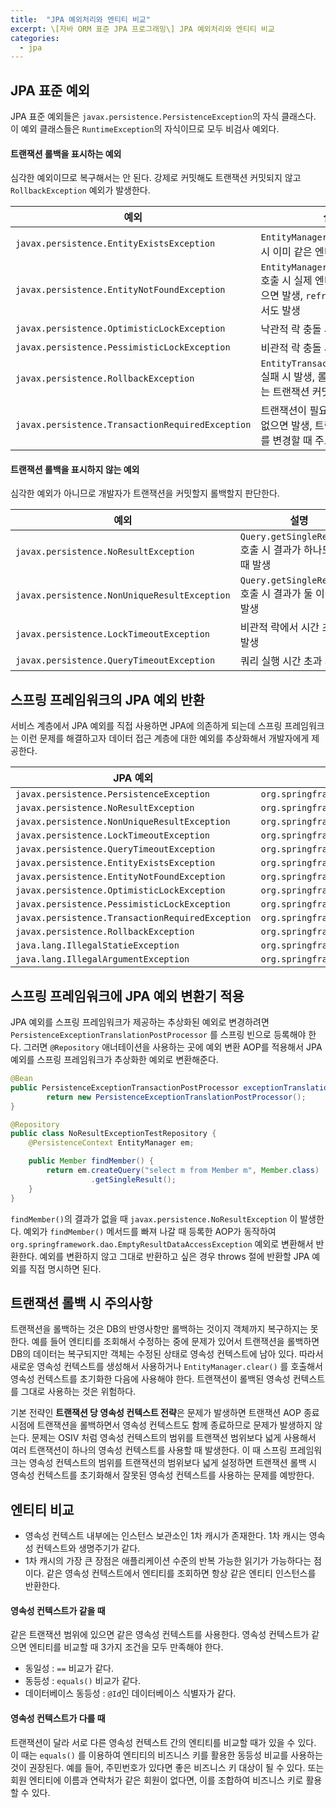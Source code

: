 ```yaml
---
title:  "JPA 예외처리와 엔티티 비교"
excerpt: \[자바 ORM 표준 JPA 프로그래밍\] JPA 예외처리와 엔티티 비교
categories:
  - jpa
---
```


## JPA 표준 예외
JPA 표준 예외들은 `javax.persistence.PersistenceException`의 자식 클래스다. 이 예외 클래스들은 `RuntimeException`의 자식이므로 모두 비검사 예외다.

#### 트랜잭션 롤백을 표시하는 예외
심각한 예외이므로 복구해서는 안 된다. 강제로 커밋해도 트랜잭션 커밋되지 않고 `RollbackException` 예외가 발생한다.

  
예외 | 설명
---- | ----
`javax.persistence.EntityExistsException` | `EntityManager.persist()` 호출 시 이미 같은 엔티티가 있으면 발생
`javax.persistence.EntityNotFoundException` | `EntityManager.getReference()` 호출 시 실제 엔티티가 존재하지 않으면 발생, `refresh()`, `lock()`에서도 발생
`javax.persistence.OptimisticLockException` | 낙관적 락 충돌 시 발생
`javax.persistence.PessimisticLockException` | 비관적 락 충돌 시 발생
`javax.persistence.RollbackException` | `EntityTransaction.commit()` 실패 시 발생, 롤백이 표시되어 있는 트랜잭션 커밋 시에도 발생
`javax.persistence.TransactionRequiredException` | 트랜잭션이 필요할 때 트랜잭션이 없으면 발생, 트랜잭션 없이 엔티티를 변경할 때 주로 발생
  

#### 트랜잭션 롤백을 표시하지 않는 예외
심각한 예외가 아니므로 개발자가 트랜잭션을 커밋할지 롤백할지 판단한다.

  
예외 | 설명
---- | ----
`javax.persistence.NoResultException` | `Query.getSingleResult()` 호출 시 결과가 하나도 없을 때 발생
`javax.persistence.NonUniqueResultException` | `Query.getSingleResult()` 호출 시 결과가 둘 이상일 때 발생
`javax.persistence.LockTimeoutException` | 비관적 락에서 시간 초과 시 발생
`javax.persistence.QueryTimeoutException` | 쿼리 실행 시간 초과 시 발생
  

## 스프링 프레임워크의 JPA 예외 반환
서비스 계층에서 JPA 예외를 직접 사용하면 JPA에 의존하게 되는데 스프링 프레임워크는 이런 문제를 해결하고자 데이터 접근 계층에 대한 예외를 추상화해서 개발자에게 제공한다.

JPA 예외 | 스프링 변환 예외
---- | ----
`javax.persistence.PersistenceException` | `org.springframework.orm.jpa.JpaSystemException`
`javax.persistence.NoResultException` | `org.springframework.dao.EmptyResultDataAccessException`
`javax.persistence.NonUniqueResultException` | `org.springframework.dao.DataAccessException`
`javax.persistence.LockTimeoutException` | `org.springframework.dao.CannotAcquireLockException`
`javax.persistence.QueryTimeoutException` | `org.springframework.dao.QueryTimeoutException`
`javax.persistence.EntityExistsException` | `org.springframework.dao.DataIntegrityViolationException`
`javax.persistence.EntityNotFoundException` | `org.springframework.orm.jpa.JpaObjectRetrievalFailureException`
`javax.persistence.OptimisticLockException` | `org.springframework.orm.jpa.JpaOptimisticLockingFailureException`
`javax.persistence.PessimisticLockException` | `org.springframework.dao.PessimisticLockingFailureException`
`javax.persistence.TransactionRequiredException` | `org.springframework.dao.InvalidDataAccessApiUsageException`
`javax.persistence.RollbackException` | `org.springframework.transaction.TransactionSystemException`
`java.lang.IllegalStatieException` | `org.springframework.dao.InvalidDataAccessApiUsageException`
`java.lang.IllegalArgumentException` | `org.springframework.dao.InvalidDataAccessApiUsageException`
  

## 스프링 프레임워크에 JPA 예외 변환기 적용
JPA 예외를 스프링 프레임워크가 제공하는 추상화된 예외로 변경하려면 `PersistenceExceptionTranslationPostProcessor` 를 스프링 빈으로 등록해야 한다. 그러면 `@Repository` 애너테이션을 사용하는 곳에 예외 변환 AOP를 적용해서 JPA 예외를 스프링 프레임워크가 추상화한 예외로 변환해준다.

  
```java
@Bean
public PersistenceExceptionTransactionPostProcessor exceptionTranslation() {
		return new PersistenceExceptionTranslationPostProcessor();
}
```  

  
```java
@Repository
public class NoResultExceptionTestRepository {
    @PersistenceContext EntityManager em;

    public Member findMember() {
        return em.createQuery("select m from Member m", Member.class)
                  .getSingleResult();
    }
}
```  

`findMember()`의 결과가 없을 때 `javax.persistence.NoResultException` 이 발생한다. 예외가 `findMember()` 메서드를 빠져 나갈 때 등록한 AOP가 동작하여 `org.springframework.dao.EmptyResultDataAccessException` 예외로 변환해서 반환한다. 예외를 변환하지 않고 그대로 반환하고 싶은 경우 throws 절에 반환할 JPA 예외를 직접 명시하면 된다.

## 트랜잭션 롤백 시 주의사항
트랜잭션을 롤백하는 것은 DB의 반영사항만 롤백하는 것이지 객체까지 복구하지는 못 한다. 예를 들어 엔티티를 조회해서 수정하는 중에 문제가 있어서 트랜잭션을 롤백하면 DB의 데이터는 복구되지만 객체는 수정된 상태로 영속성 컨텍스트에 남아 있다. 따라서 새로운 영속성 컨텍스트를 생성해서 사용하거나 `EntityManager.clear()` 를 호출해서 영속성 컨텍스트를 초기화한 다음에 사용해야 한다. 트랜잭션이 롤백된 영속성 컨텍스트를 그대로 사용하는 것은 위험하다.  

기본 전략인 **트랜잭션 당 영속성 컨텍스트 전략**은 문제가 발생하면 트랜잭션 AOP 종료 시점에 트랜잭션을 롤백하면서 영속성 컨텍스트도 함께 종료하므로 문제가 발생하지 않는다. 문제는 OSIV 처럼 영속성 컨텍스트의 범위를 트랜잭션 범위보다 넓게 사용해서 여러 트랜잭션이 하나의 영속성 컨텍스트를 사용할 때 발생한다. 이 때 스프링 프레임워크는 영속성 컨텍스트의 범위를 트랜잭션의 범위보다 넓게 설정하면 트랜잭션 롤백 시 영속성 컨텍스트를 초기화해서 잘못된 영속성 컨텍스트를 사용하는 문제를 예방한다.

## 엔티티 비교
- 영속성 컨텍스트 내부에는 인스턴스 보관소인 1차 캐시가 존재한다. 1차 캐시는 영속성 컨텍스트와 생명주기가 같다.
- 1차 캐시의 가장 큰 장점은 애플리케이션 수준의 반복 가능한 읽기가 가능하다는 점이다. 같은 영속성 컨텍스트에서 엔티티를 조회하면 항상 같은 엔티티 인스턴스를 반환한다.

#### 영속성 컨텍스트가 같을 때
같은 트랜잭션 범위에 있으면 같은 영속성 컨텍스트를 사용한다. 영속성 컨텍스트가 같으면 엔티티를 비교할 때 3가지 조건을 모두 만족해야 한다.

- 동일성 : `==` 비교가 같다.
- 동등성 : `equals()` 비교가 같다.
- 데이터베이스 동등성 : `@Id`인 데이터베이스 식별자가 같다.

#### 영속성 컨텍스트가 다를 때
트랜잭션이 달라 서로 다른 영속성 컨텍스트 간의 엔티티를 비교할 때가 있을 수 있다. 이 때는 `equals()` 를 이용하여 엔티티의 비즈니스 키를 활용한 동등성 비교를 사용하는 것이 권장된다. 예를 들어, 주민번호가 있다면 좋은 비즈니스 키 대상이 될 수 있다. 또는 회원 엔티티에 이름과 연락처가 같은 회원이 없다면, 이를 조합하여 비즈니스 키로 활용할 수 있다.